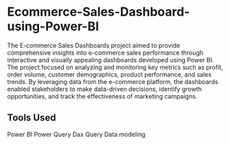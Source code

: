 # Ecommerce-Sales-Dashboard-using-Power-BI

The E-commerce Sales Dashboards project aimed to provide comprehensive insights into e-commerce sales performance through interactive and visually appealing dashboards developed using Power BI. The project focused on analyzing and monitoring key metrics such as profit, order volume, customer demographics, product performance, and sales trends. By leveraging data from the e-commerce platform, the dashboards enabled stakeholders to make data-driven decisions, identify growth opportunities, and track the effectiveness of marketing campaigns.

## Tools Used
Power BI
Power Query
Dax Query
Data modeling
